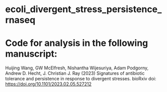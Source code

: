# ecoli_divergent_stress_persistence_rnaseq

# Code for analysis in the following manuscript:

Huijing Wang, GW McElfresh, Nishantha Wijesuriya, Adam Podgorny, Andrew D. Hecht, J. Christian J. Ray (2023) Signatures of antibiotic tolerance and persistence in response to divergent stresses. bioRxiv doi: https://doi.org/10.1101/2023.02.05.527212 
